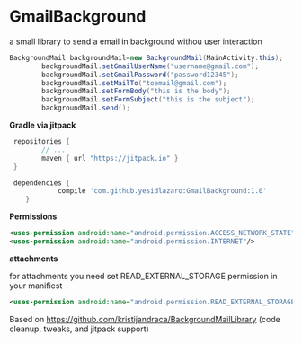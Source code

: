 # GmailBackground
a small library to send a email in background withou user interaction 
```java
BackgroundMail backgroundMail=new BackgroundMail(MainActivity.this);
        backgroundMail.setGmailUserName("username@gmail.com");
        backgroundMail.setGmailPassword("password12345");
        backgroundMail.setMailTo("toemail@gmail.com");
        backgroundMail.setFormBody("this is the body");
        backgroundMail.setFormSubject("this is the subject");
        backgroundMail.send();
```
**Gradle via jitpack**

```groovy
 repositories {
        // ...
        maven { url "https://jitpack.io" }
 }
```
```groovy
 dependencies {
	        compile 'com.github.yesidlazaro:GmailBackground:1.0'
	}
```

**Permissions**
```xml
<uses-permission android:name="android.permission.ACCESS_NETWORK_STATE"/>
<uses-permission android:name="android.permission.INTERNET"/>
```
**attachments**

 for attachments you need set READ_EXTERNAL_STORAGE permission in your manifiest 
 ```xml
 <uses-permission android:name="android.permission.READ_EXTERNAL_STORAGE"/>
```
Based on https://github.com/kristijandraca/BackgroundMailLibrary (code cleanup, tweaks, and jitpack support)
 

